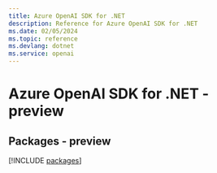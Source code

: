 ```yaml
---
title: Azure OpenAI SDK for .NET
description: Reference for Azure OpenAI SDK for .NET
ms.date: 02/05/2024
ms.topic: reference
ms.devlang: dotnet
ms.service: openai
---
```

# Azure OpenAI SDK for .NET - preview
## Packages - preview
[!INCLUDE [packages](openai-index.md)]